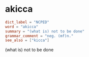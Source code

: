 # akicca

``` toml
dict_label = "NCPED"
word = "akicca"
summary = "(what is) not to be done"
grammar_comment = "neg. (mf)n."
see_also = ["kicca"]
```

(what is) not to be done

